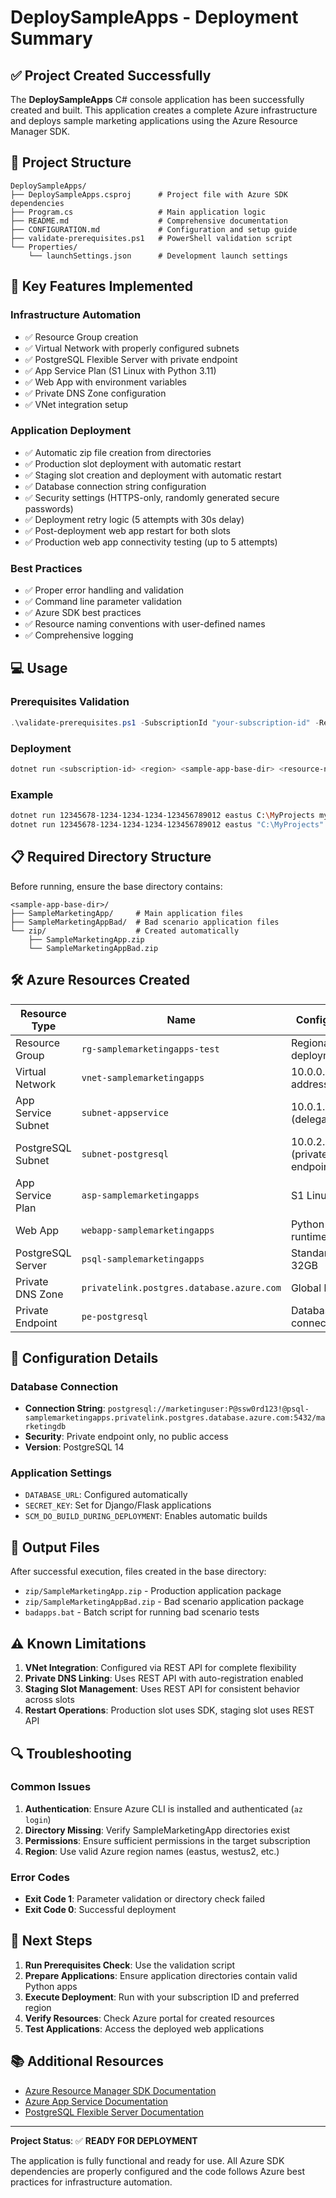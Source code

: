 # DeploySampleApps - Deployment Summary

## ✅ Project Created Successfully

The **DeploySampleApps** C# console application has been successfully created and built. This application creates a complete Azure infrastructure and deploys sample marketing applications using the Azure Resource Manager SDK.

## 📁 Project Structure

```
DeploySampleApps/
├── DeploySampleApps.csproj      # Project file with Azure SDK dependencies
├── Program.cs                   # Main application logic
├── README.md                    # Comprehensive documentation
├── CONFIGURATION.md             # Configuration and setup guide
├── validate-prerequisites.ps1   # PowerShell validation script
└── Properties/
    └── launchSettings.json      # Development launch settings
```

## 🚀 Key Features Implemented

### Infrastructure Automation
- ✅ Resource Group creation
- ✅ Virtual Network with properly configured subnets
- ✅ PostgreSQL Flexible Server with private endpoint
- ✅ App Service Plan (S1 Linux with Python 3.11)
- ✅ Web App with environment variables
- ✅ Private DNS Zone configuration
- ✅ VNet integration setup

### Application Deployment
- ✅ Automatic zip file creation from directories
- ✅ Production slot deployment with automatic restart
- ✅ Staging slot creation and deployment with automatic restart
- ✅ Database connection string configuration
- ✅ Security settings (HTTPS-only, randomly generated secure passwords)
- ✅ Deployment retry logic (5 attempts with 30s delay)
- ✅ Post-deployment web app restart for both slots
- ✅ Production web app connectivity testing (up to 5 attempts)

### Best Practices
- ✅ Proper error handling and validation
- ✅ Command line parameter validation
- ✅ Azure SDK best practices
- ✅ Resource naming conventions with user-defined names
- ✅ Comprehensive logging

## 💻 Usage

### Prerequisites Validation
```powershell
.\validate-prerequisites.ps1 -SubscriptionId "your-subscription-id" -Region "eastus" -SampleAppBaseDir "C:\MyProjects"
```

### Deployment
```bash
dotnet run <subscription-id> <region> <sample-app-base-dir> <resource-name>
```

### Example
```bash
dotnet run 12345678-1234-1234-1234-123456789012 eastus C:\MyProjects mymarketingapp
dotnet run 12345678-1234-1234-1234-123456789012 eastus "C:\MyProjects"
```

## 📋 Required Directory Structure

Before running, ensure the base directory contains:
```
<sample-app-base-dir>/
├── SampleMarketingApp/     # Main application files
├── SampleMarketingAppBad/  # Bad scenario application files
└── zip/                    # Created automatically
    ├── SampleMarketingApp.zip
    └── SampleMarketingAppBad.zip
```

## 🛠️ Azure Resources Created

| Resource Type | Name | Configuration |
|---------------|------|---------------|
| Resource Group | `rg-samplemarketingapps-test` | Regional deployment |
| Virtual Network | `vnet-samplemarketingapps` | 10.0.0.0/16 address space |
| App Service Subnet | `subnet-appservice` | 10.0.1.0/24 (delegated) |
| PostgreSQL Subnet | `subnet-postgresql` | 10.0.2.0/24 (private endpoint) |
| App Service Plan | `asp-samplemarketingapps` | S1 Linux tier |
| Web App | `webapp-samplemarketingapps` | Python 3.11 runtime |
| PostgreSQL Server | `psql-samplemarketingapps` | Standard_B1ms, 32GB |
| Private DNS Zone | `privatelink.postgres.database.azure.com` | Global location |
| Private Endpoint | `pe-postgresql` | Database connectivity |

## 🔧 Configuration Details

### Database Connection
- **Connection String**: `postgresql://marketinguser:P@ssw0rd123!@psql-samplemarketingapps.privatelink.postgres.database.azure.com:5432/marketingdb`
- **Security**: Private endpoint only, no public access
- **Version**: PostgreSQL 14

### Application Settings
- `DATABASE_URL`: Configured automatically
- `SECRET_KEY`: Set for Django/Flask applications
- `SCM_DO_BUILD_DURING_DEPLOYMENT`: Enables automatic builds

## 📝 Output Files

After successful execution, files created in the base directory:
- `zip/SampleMarketingApp.zip` - Production application package
- `zip/SampleMarketingAppBad.zip` - Bad scenario application package  
- `badapps.bat` - Batch script for running bad scenario tests

## ⚠️ Known Limitations

1. **VNet Integration**: Configured via REST API for complete flexibility
2. **Private DNS Linking**: Uses REST API with auto-registration enabled
3. **Staging Slot Management**: Uses REST API for consistent behavior across slots
4. **Restart Operations**: Production slot uses SDK, staging slot uses REST API

## 🔍 Troubleshooting

### Common Issues
1. **Authentication**: Ensure Azure CLI is installed and authenticated (`az login`)
2. **Directory Missing**: Verify SampleMarketingApp directories exist
3. **Permissions**: Ensure sufficient permissions in the target subscription
4. **Region**: Use valid Azure region names (eastus, westus2, etc.)

### Error Codes
- **Exit Code 1**: Parameter validation or directory check failed
- **Exit Code 0**: Successful deployment

## 🚀 Next Steps

1. **Run Prerequisites Check**: Use the validation script
2. **Prepare Applications**: Ensure application directories contain valid Python apps
3. **Execute Deployment**: Run with your subscription ID and preferred region
4. **Verify Resources**: Check Azure portal for created resources
5. **Test Applications**: Access the deployed web applications

## 📚 Additional Resources

- [Azure Resource Manager SDK Documentation](https://docs.microsoft.com/en-us/dotnet/api/overview/azure/resourcemanager-readme)
- [Azure App Service Documentation](https://docs.microsoft.com/en-us/azure/app-service/)
- [PostgreSQL Flexible Server Documentation](https://docs.microsoft.com/en-us/azure/postgresql/flexible-server/)

---

**Project Status**: ✅ **READY FOR DEPLOYMENT**

The application is fully functional and ready for use. All Azure SDK dependencies are properly configured and the code follows Azure best practices for infrastructure automation.
